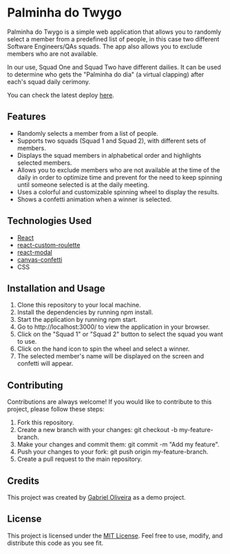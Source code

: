 # Palminha do Twygo

Palminha do Twygo is a simple web application that allows you to randomly select a member from a predefined list of people, in this case two different Software Engineers/QAs squads. The app also allows you to exclude members who are not available.

In our use, Squad One and Squad Two have different dailies. It can be used to determine who gets the "Palminha do dia" (a virtual clapping) after each's squad daily cerimony.

You can check the latest deploy [here](https://gxolivei.github.io/palminha-twygo/).

## Features

- Randomly selects a member from a list of people.
- Supports two squads (Squad 1 and Squad 2), with different sets of members.
- Displays the squad members in alphabetical order and highlights selected members.
- Allows you to exclude members who are not available at the time of the daily in order to optimize time and prevent for the need to keep spinning until someone selected is at the daily meeting.
- Uses a colorful and customizable spinning wheel to display the results.
- Shows a confetti animation when a winner is selected.

## Technologies Used

- [React](https://react.dev/)
- [react-custom-roulette](https://www.npmjs.com/package/react-custom-roulette)
- [react-modal](https://www.npmjs.com/package/react-modal)
- [canvas-confetti](https://www.npmjs.com/package/canvas-confetti)
- CSS

## Installation and Usage

1. Clone this repository to your local machine.
2. Install the dependencies by running npm install.
3. Start the application by running npm start.
4. Go to http://localhost:3000/ to view the application in your browser.
5. Click on the "Squad 1" or "Squad 2" button to select the squad you want to use.
6. Click on the hand icon to spin the wheel and select a winner.
7. The selected member's name will be displayed on the screen and confetti will appear.

## Contributing

Contributions are always welcome! If you would like to contribute to this project, please follow these steps:

1. Fork this repository.
2. Create a new branch with your changes: git checkout -b my-feature-branch.
3. Make your changes and commit them: git commit -m "Add my feature".
4. Push your changes to your fork: git push origin my-feature-branch.
5. Create a pull request to the main repository.

## Credits

This project was created by [Gabriel Oliveira](https://github.com/gxolivei/) as a demo project.

## License

This project is licensed under the [MIT License](https://github.com/git/git-scm.com/blob/main/MIT-LICENSE.txt). Feel free to use, modify, and distribute this code as you see fit.
